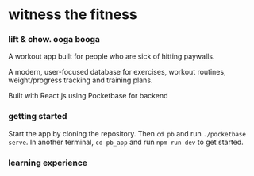 # witness the fitness

### lift & chow. ooga booga

A workout app built for people who are sick of hitting paywalls.

A modern, user-focused database for exercises, workout routines, weight/progress tracking and training plans.

Built with React.js using Pocketbase for backend

### getting started

Start the app by cloning the repository. Then `cd pb` and run `./pocketbase serve`.
In another terminal, `cd pb_app` and run `npm run dev` to get started.

### learning experience
